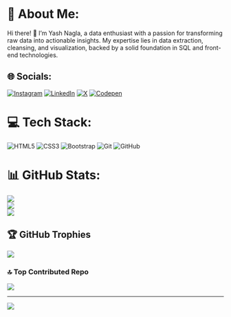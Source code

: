# 💫 About Me:
Hi there! 👋 I’m Yash Nagla, a data enthusiast with a passion for transforming raw data into actionable insights. My expertise lies in data extraction, cleansing, and visualization, backed by a solid foundation in SQL and front-end technologies.


## 🌐 Socials:
[![Instagram](https://img.shields.io/badge/Instagram-%23E4405F.svg?logo=Instagram&logoColor=white)](https://instagram.com/yash.nagla) 
[![LinkedIn](https://img.shields.io/badge/LinkedIn-%230077B5.svg?logo=linkedin&logoColor=white)](https://linkedin.com/in/yash-sikhwal-nagla) 
[![X](https://img.shields.io/badge/X-black.svg?logo=X&logoColor=white)](https://x.com/YashNagla9) 
[![Codepen](https://img.shields.io/badge/Codepen-000000?logo=codepen&logoColor=white)](https://codepen.io/YASH-NAGLA-SIKHWAL) 

# 💻 Tech Stack:
![HTML5](https://img.shields.io/badge/html5-%23E34F26.svg?logo=html5&logoColor=white)
![CSS3](https://img.shields.io/badge/css3-%231572B6.svg?logo=css3&logoColor=white)
![Bootstrap](https://img.shields.io/badge/bootstrap-%238511FA.svg?logo=bootstrap&logoColor=white)
![Git](https://img.shields.io/badge/git-%23F05033.svg?logo=git&logoColor=white)
![GitHub](https://img.shields.io/badge/github-%23121011.svg?logo=github&logoColor=white)

# 📊 GitHub Stats:
![](https://github-readme-stats.vercel.app/api?username=yashnagla&theme=dark&hide_border=true&include_all_commits=true&count_private=true)<br/>
![](https://github-readme-streak-stats.herokuapp.com/?user=yashnagla&theme=dark&hide_border=true)<br/>
![](https://github-readme-stats.vercel.app/api/top-langs/?username=yashnagla&theme=dark&hide_border=true&include_all_commits=true&count_private=true&layout=compact)

## 🏆 GitHub Trophies
![](https://github-profile-trophy.vercel.app/?username=yashnagla&theme=radical&no-frame=false&no-bg=false&margin-w=4)

### 🔝 Top Contributed Repo
![](https://github-contributor-stats.vercel.app/api?username=yashnagla&limit=5&theme=transparent&combine_all_yearly_contributions=true)

---
[![](https://visitcount.itsvg.in/api?id=yashnagla&icon=0&color=0)](https://visitcount.itsvg.in)

